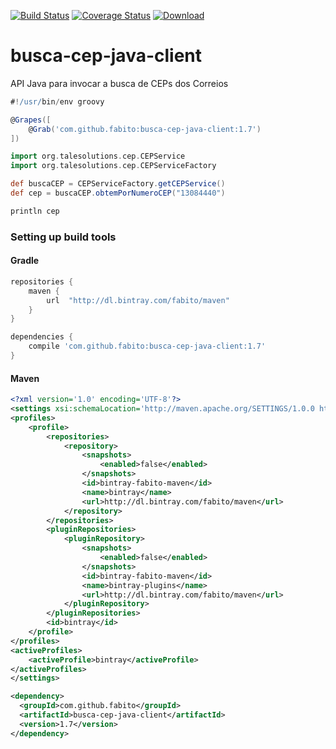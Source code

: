 [![Build Status](https://travis-ci.org/fabito/busca-cep-java-client.png?branch=master)](https://travis-ci.org/fabito/busca-cep-java-client)
[![Coverage Status](https://coveralls.io/repos/fabito/busca-cep-java-client/badge.png?branch=master)](https://coveralls.io/r/fabito/busca-cep-java-client?branch=master)
[![Download](https://api.bintray.com/packages/fabito/maven/busca-cep-java-client/images/download.svg) ](https://bintray.com/fabito/maven/busca-cep-java-client/_latestVersion)


busca-cep-java-client
=====================

API Java para invocar a busca de CEPs dos Correios

```groovy
#!/usr/bin/env groovy

@Grapes([
	@Grab('com.github.fabito:busca-cep-java-client:1.7')
])

import org.talesolutions.cep.CEPService
import org.talesolutions.cep.CEPServiceFactory

def buscaCEP = CEPServiceFactory.getCEPService()
def cep = buscaCEP.obtemPorNumeroCEP("13084440")

println cep
```



### Setting up build tools 


#### Gradle

```groovy
repositories {
    maven {
        url  "http://dl.bintray.com/fabito/maven" 
    }
}
```
```groovy
dependencies {
	compile 'com.github.fabito:busca-cep-java-client:1.7'
}
```

#### Maven

```xml
<?xml version='1.0' encoding='UTF-8'?>
<settings xsi:schemaLocation='http://maven.apache.org/SETTINGS/1.0.0 http://maven.apache.org/xsd/settings-1.0.0.xsd' xmlns='http://maven.apache.org/SETTINGS/1.0.0' xmlns:xsi='http://www.w3.org/2001/XMLSchema-instance'>
<profiles>
	<profile>
		<repositories>
			<repository>
				<snapshots>
					<enabled>false</enabled>
				</snapshots>
				<id>bintray-fabito-maven</id>
				<name>bintray</name>
				<url>http://dl.bintray.com/fabito/maven</url>
			</repository>
		</repositories>
		<pluginRepositories>
			<pluginRepository>
				<snapshots>
					<enabled>false</enabled>
				</snapshots>
				<id>bintray-fabito-maven</id>
				<name>bintray-plugins</name>
				<url>http://dl.bintray.com/fabito/maven</url>
			</pluginRepository>
		</pluginRepositories>
		<id>bintray</id>
	</profile>
</profiles>
<activeProfiles>
	<activeProfile>bintray</activeProfile>
</activeProfiles>
</settings>
```

```xml
<dependency>
  <groupId>com.github.fabito</groupId>
  <artifactId>busca-cep-java-client</artifactId>
  <version>1.7</version>
</dependency>
```
